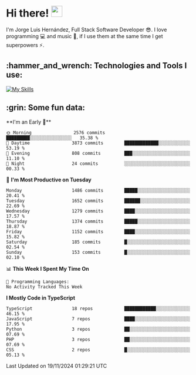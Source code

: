 <h1 align="left">
 <abc>
  <br>Hi there! <img src="https://user-images.githubusercontent.com/42378118/110234147-e3259600-7f4e-11eb-95be-0c4047144dea.gif" width="30"><br>
 </abc>
</h1>

I'm Jorge Luis Hernández, Full Stack Software Developer :sunglasses:. I love programming :computer: and music :musical_score:, if I use them at the same time I get superpowers :zap:. 


<h2 align="left">:hammer_and_wrench: Technologies and Tools I use:</h2>

[![My Skills](https://skillicons.dev/icons?i=js,ts,html,css,py,vue,react,next,nest,postgres,mysql)](https://skillicons.dev)

<h2 align="left">:grin: Some fun data:</h2>
<!--START_SECTION:waka-->
**I'm an Early 🐤** 

```text
🌞 Morning                2576 commits        █████████░░░░░░░░░░░░░░░░   35.38 % 
🌆 Daytime                3873 commits        █████████████░░░░░░░░░░░░   53.19 % 
🌃 Evening                808 commits         ███░░░░░░░░░░░░░░░░░░░░░░   11.10 % 
🌙 Night                  24 commits          ░░░░░░░░░░░░░░░░░░░░░░░░░   00.33 % 
```
📅 **I'm Most Productive on Tuesday** 

```text
Monday                   1486 commits        █████░░░░░░░░░░░░░░░░░░░░   20.41 % 
Tuesday                  1652 commits        ██████░░░░░░░░░░░░░░░░░░░   22.69 % 
Wednesday                1279 commits        ████░░░░░░░░░░░░░░░░░░░░░   17.57 % 
Thursday                 1374 commits        █████░░░░░░░░░░░░░░░░░░░░   18.87 % 
Friday                   1152 commits        ████░░░░░░░░░░░░░░░░░░░░░   15.82 % 
Saturday                 185 commits         █░░░░░░░░░░░░░░░░░░░░░░░░   02.54 % 
Sunday                   153 commits         █░░░░░░░░░░░░░░░░░░░░░░░░   02.10 % 
```


📊 **This Week I Spent My Time On** 

```text
💬 Programming Languages: 
No Activity Tracked This Week
```

**I Mostly Code in TypeScript** 

```text
TypeScript               18 repos            ████████████░░░░░░░░░░░░░   46.15 % 
JavaScript               7 repos             ████░░░░░░░░░░░░░░░░░░░░░   17.95 % 
Python                   3 repos             ██░░░░░░░░░░░░░░░░░░░░░░░   07.69 % 
PHP                      3 repos             ██░░░░░░░░░░░░░░░░░░░░░░░   07.69 % 
CSS                      2 repos             █░░░░░░░░░░░░░░░░░░░░░░░░   05.13 % 
```




 Last Updated on 19/11/2024 01:29:21 UTC
<!--END_SECTION:waka-->
